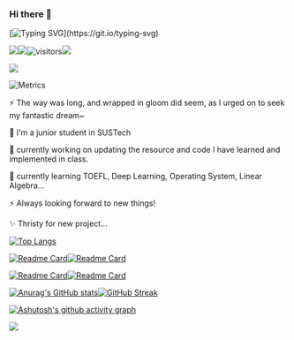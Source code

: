 ### Hi there 👋

[![Typing SVG](https://readme-typing-svg.herokuapp.com?lines=Hi+!++I'm+MQ-Adventure;Welcome+to+my+Github+page+!)](https://git.io/typing-svg)
<!--
**Leo-Adventure/Leo-Adventure** is a ✨ _special_ ✨ repository because its `README.md` (this file) appears on your GitHub profile

Here are some important ideas to get you started:

- 🔭 I’m currently working on ...
- 🌱 I’m currently learning ...
- 👯 I’m looking to collaborate on ...
- 🤔 I’m looking for help with ...
- 💬 Ask me about ...
- 📫 How to reach me: ...
- 😄 Pronouns: ...
- ⚡ Fun fact: ...
-->

![](https://img.shields.io/badge/status-on%20vacation-brightgreen)![](https://img.shields.io/badge/Feeling-Rich%20Life-green)![visitors](https://visitor-badge.glitch.me/badge?page_id=Leo-Adventure_README.md&left_color=&right_color=blue)![]([https://img.shields.io/badge/status-On%20Summer%20Semester-orange](https://hits.seeyoufarm.com/api/count/incr/badge.svg?url=https%3A%2F%2Fgithub.com%2FLeo-Adventure1212%2Fhit-counter))


![](https://github-profile-trophy.vercel.app/?username=Leo-Adventure&theme=monokai)


![Metrics](https://metrics.lecoq.io/Leo-Adventure?template=classic&base.indepth=false&base.hireable=false&config.timezone=Asia%2FShanghai)

⚡ The way was long, and wrapped in gloom did seem, as I urged on to seek my fantastic dream~

🌱 I'm a junior student in SUSTech

🔭 currently working on updating the resource and code I have learned and implemented in class.

🌱 currently learning TOEFL, Deep Learning, Operating System, Linear Algebra...

⚡ Always looking forward to new things!

✨ Thristy for new project...


[![Top Langs](https://github-readme-stats.vercel.app/api/top-langs/?username=Leo-Adventure&langs_count=12&layout=compact&show_icons=true&theme=blue-green)](https://github.com/anuraghazra/github-readme-stats)


[![Readme Card](https://github-readme-stats.vercel.app/api/pin/?username=Leo-Adventure&repo=CS214-Simple-CPU&show_owner=true&show_icons=true&theme=blue-green)](https://github.com/anuraghazra/github-readme-stats)[![Readme Card](https://github-readme-stats.vercel.app/api/pin/?username=Leo-Adventure&show_owner=true&repo=CS305-Computer-Network&show_icons=true&theme=blue-green)](https://github.com/anuraghazra/github-readme-stats)


[![Readme Card](https://github-readme-stats.vercel.app/api/pin/?username=Leo-Adventure&repo=CS205-CPP-projects&show_owner=true&show_icons=true&theme=blue-green)](https://github.com/anuraghazra/github-readme-stats)[![Readme Card](https://github-readme-stats.vercel.app/api/pin/?username=Leo-Adventure&repo=CS216-Algorithm-Design&show_owner=true&show_icons=true&theme=blue-green)](https://github.com/anuraghazra/github-readme-stats)


[![Anurag's GitHub stats](https://github-readme-stats.vercel.app/api?username=Leo-Adventure&show_icons=true&theme=blue-green)](https://github.com/anuraghazra/github-readme-stats)[![GitHub Streak](https://github-readme-streak-stats.herokuapp.com/?user=Leo-Adventure&theme=blue-green)](https://git.io/streak-stats)

[![Ashutosh's github activity graph](https://activity-graph.herokuapp.com/graph?username=Leo-Adventure&theme=chartreuse-dark)](https://github.com/ashutosh00710/github-readme-activity-graph)

![]([https://img.shields.io/badge/status-On%20Summer%20Semester-orange](https://github-profile-summary-cards.vercel.app/api/cards/profile-details?username=Leo-Adventure&theme=vue))


